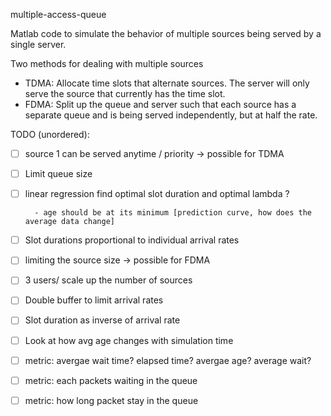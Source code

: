 multiple-access-queue

Matlab code to simulate the behavior of multiple sources being served by a
single server.

Two methods for dealing with multiple sources
 - TDMA: Allocate time slots that alternate sources. The server will only serve
   the source that currently has the time slot.
 - FDMA: Split up the queue and server such that each source has a separate
   queue and is being served independently, but at half the rate.

TODO (unordered):
- [ ] source 1 can be served anytime / priority -> possible for TDMA
- [ ] Limit queue size
- [ ] linear regression find optimal slot duration and optimal lambda ?

        - age should be at its minimum [prediction curve, how does the average data change]

- [ ] Slot durations proportional to individual arrival rates
- [ ] limiting the source size -> possible for FDMA
- [ ] 3 users/ scale up the number of sources
- [ ] Double buffer to limit arrival rates
- [ ] Slot duration as inverse of arrival rate
- [ ] Look at how avg age changes with simulation time
- [ ] metric: avergae wait time? elapsed time? avergae age? average wait?
- [ ] metric: each packets waiting in the queue
- [ ] metric: how long packet stay in the queue

